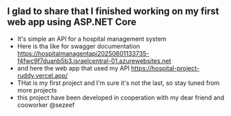 ## I glad to share that I finished working on my first web app using ASP.NET Core 
- It's simple an API for a hospital management system
- Here is tha like for swagger documentation
     https://hospitalmanagentapi20250601133735-f4fwc9f7duanb5b3.israelcentral-01.azurewebsites.net
- and here the web app that used my API
    https://hospital-project-ruddy.vercel.app/
- THat is my first project and I'm sure it's not the last, so stay tuned from more projects
- this project have been developed in cooperation with my dear friend and cooworker @sezeef
